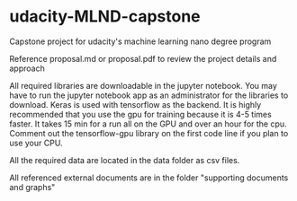 # udacity-MLND-capstone
Capstone project for udacity's machine learning nano degree program

Reference proposal.md or proposal.pdf to review the project details and approach

All required libraries are downloadable in the jupyter notebook. You may have to run the jupyter notebook app as an administrator for the libraries to download. Keras is used with tensorflow as the backend. It is highly recommended that you use the gpu for training because it is 4-5 times faster. It takes 15 min for a run all on the GPU and over an hour for the cpu. Comment out the tensorflow-gpu library on the first code line if you plan to use your CPU.

All the required data are located in the data folder as csv files.

All referenced external documents are in the folder "supporting documents and graphs"
